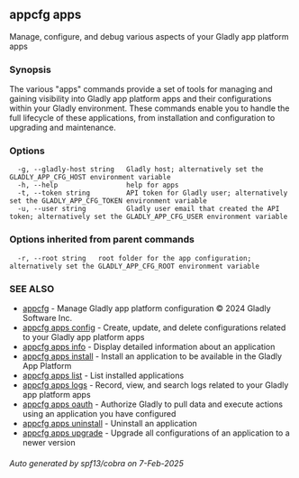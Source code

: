 ## appcfg apps

Manage, configure, and debug various aspects of your Gladly app platform apps

### Synopsis

The various "apps" commands provide a set of tools for managing and gaining visibility into Gladly app platform apps and their configurations within your Gladly environment. These commands enable you to handle the full lifecycle of these applications, from installation and configuration to upgrading and maintenance.

### Options

```
  -g, --gladly-host string   Gladly host; alternatively set the GLADLY_APP_CFG_HOST environment variable
  -h, --help                 help for apps
  -t, --token string         API token for Gladly user; alternatively set the GLADLY_APP_CFG_TOKEN environment variable
  -u, --user string          Gladly user email that created the API token; alternatively set the GLADLY_APP_CFG_USER environment variable
```

### Options inherited from parent commands

```
  -r, --root string   root folder for the app configuration; alternatively set the GLADLY_APP_CFG_ROOT environment variable
```

### SEE ALSO

* [appcfg](appcfg.md)	 - Manage Gladly app platform configuration © 2024 Gladly Software Inc.
* [appcfg apps config](appcfg_apps_config.md)	 - Create, update, and delete configurations related to your Gladly app platform apps
* [appcfg apps info](appcfg_apps_info.md)	 - Display detailed information about an application
* [appcfg apps install](appcfg_apps_install.md)	 - Install an application to be available in the Gladly App Platform
* [appcfg apps list](appcfg_apps_list.md)	 - List installed applications
* [appcfg apps logs](appcfg_apps_logs.md)	 - Record, view, and search logs related to your Gladly app platform apps
* [appcfg apps oauth](appcfg_apps_oauth.md)	 - Authorize Gladly to pull data and execute actions using an application you have configured
* [appcfg apps uninstall](appcfg_apps_uninstall.md)	 - Uninstall an application
* [appcfg apps upgrade](appcfg_apps_upgrade.md)	 - Upgrade all configurations of an application to a newer version

###### Auto generated by spf13/cobra on 7-Feb-2025
